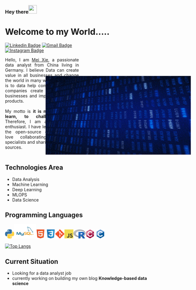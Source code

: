 ###  Hey there<img src="https://media.giphy.com/media/hvRJCLFzcasrR4ia7z/giphy.gif" width="28px" height="28px">

<h1>Welcome to my World.....</h1> 

<img src = 'https://github.com/xiemei1/xiemei1/blob/master/imgs/giphy.gif' alt = 'Awesome Matrix Code' align='right' height="480" width="260" style="transform:rotate(270deg);"/>

[![Linkedin Badge](https://img.shields.io/badge/-MeiXie-blue?style=flat-square&logo=Linkedin&logoColor=White&link=https://www.linkedin.com/in/mei-867253189/)](https://www.linkedin.com/in/mei-867253189/) [![Gmail Badge](https://img.shields.io/badge/-xiemei0728@gmail.com-c14438?style=flat-square&logo=Gmail&logoColor=white&link=mailto:asterp04@gmail.com)](mailto:asterp04@gmail.com) [![Instagram Badge](https://img.shields.io/badge/-xie_dahua-purple?style=flat-square&logo=Instagram&logoColor=White&link=https://www.instagram.com/xie_dahua/)](https://www.instagram.com/xie_dahua/)

<div style="text-align: justify">
Hello, I am <a href =''>Mei Xie</a>, a passionate data analyst from China living in Germany. I believe Data can create value in all businesses and change the world in many ways. My passion is to data help company people or companies create value for their businesses and implement potential products.
</br>
</br>
My motto is <b>it is never too old to learn, to challenge myself</b>. Therefore, I am an open-source enthusiast. I have learned a lot from the open-source community and love collaborating with other specialists and sharing ideas and my sources.
</div>
</br>



## Technologies Area
* Data Analysis
* Machine Learning
* Deep Learning
* MLOPS
* Data Science

## Programming Languages
<img src = 'https://github.com/xiemei1/xiemei1/blob/master/imgs/python.png' height='30'/><img src = 'https://github.com/xiemei1/xiemei1/blob/master/imgs/MySQL.svg' height='48'/><img src = 'https://github.com/xiemei1/xiemei1/blob/master/imgs/html.svg' width='30'/>
<img src = 'https://github.com/xiemei1/xiemei1/blob/master/imgs/css.svg' width='30'/><img src = 'https://github.com/xiemei1/xiemei1/blob/master/imgs/git.svg' width='30'/><img src = 'https://github.com/xiemei1/xiemei1/blob/master/imgs/js.svg' width='30'/><img src = 'https://github.com/xiemei1/xiemei1/blob/master/imgs/R.png' width='40'/><img src = 'https://github.com/xiemei1/xiemei1/blob/master/imgs/cpp.svg' width='30'/>
<img src = 'https://github.com/xiemei1/xiemei1/blob/master/imgs/c-original.svg' width='30'/>

[![Top Langs](https://github-readme-stats.vercel.app/api/top-langs/?username=xiemei1&layout=compact)](https://github.com/anuraghazra/github-readme-stats)
## Current Situation
* Looking for a data analyst job
* currently working on  building  my own blog  **Knowledge-based data science**  








